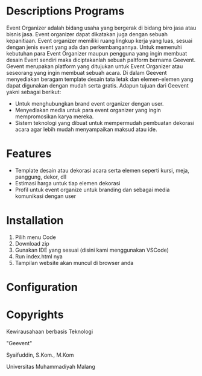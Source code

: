 # Descriptions Programs
Event Organizer adalah bidang usaha yang bergerak di bidang biro jasa atau bisnis jasa. Event organizer dapat dikatakan juga dengan sebuah kepanitiaan. Event organizer memiliki ruang lingkup kerja yang luas, sesuai dengan jenis event yang ada dan perkembangannya.
Untuk memenuhi kebutuhan para Event Organizer maupun pengguna yang ingin membuat desain Event sendiri maka diciptakanlah sebuah paltform bernama Geevent. Gevent merupakan platform yang ditujukan untuk Event Organizer atau seseorang yang ingin membuat sebuah acara. Di dalam Geevent menyediakan beragam template desain tata letak dan elemen-elemen yang dapat digunakan dengan mudah serta gratis. 
Adapun tujuan dari Geevent yakni sebagai berikut:
- Untuk menghubungkan brand event organizer dengan user.
- Menyediakan media untuk para event organizer yang ingin mempromosikan karya mereka.
- Sistem teknologi yang dibuat untuk mempermudah pembuatan dekorasi acara agar lebih mudah menyampaikan maksud atau ide.

# Features
- Template desain atau dekorasi acara serta elemen seperti kursi, meja, panggung, dekor, dll
- Estimasi harga untuk tiap elemen dekorasi
- Profil untuk event organize untuk branding dan sebagai media komunikasi dengan user

# Installation
1. Pilih menu Code
2. Download zip
3. Gunakan IDE yang sesuai (disini kami menggunakan VSCode)
4. Run index.html nya
5. Tampilan website akan muncul di browser anda

# Configuration


# Copyrights
Kewirausahaan berbasis Teknologi

"Geevent"

Syaifuddin, S.Kom., M.Kom

Universitas Muhammadiyah Malang
